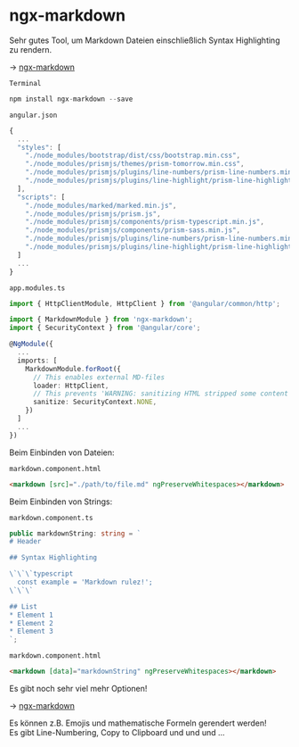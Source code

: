 # ngx-markdown

Sehr gutes Tool, um Markdown Dateien einschließlich Syntax Highlighting zu rendern.

&rarr; [ngx-markdown](https://www.npmjs.com/package/ngx-markdown)

`Terminal`

```js
npm install ngx-markdown --save
```

`angular.json`

```js
{
  ...
  "styles": [
    "./node_modules/bootstrap/dist/css/bootstrap.min.css",
    "./node_modules/prismjs/themes/prism-tomorrow.min.css",
    "./node_modules/prismjs/plugins/line-numbers/prism-line-numbers.min.css",
    "./node_modules/prismjs/plugins/line-highlight/prism-line-highlight.css",
  ],
  "scripts": [
    "./node_modules/marked/marked.min.js",
    "./node_modules/prismjs/prism.js",
    "./node_modules/prismjs/components/prism-typescript.min.js",
    "./node_modules/prismjs/components/prism-sass.min.js",
    "./node_modules/prismjs/plugins/line-numbers/prism-line-numbers.min.js",
    "./node_modules/prismjs/plugins/line-highlight/prism-line-highlight.min.js"
  ]
  ...
}
```

`app.modules.ts`

```typescript
import { HttpClientModule, HttpClient } from '@angular/common/http';

import { MarkdownModule } from 'ngx-markdown';
import { SecurityContext } from '@angular/core';

@NgModule({
  ...
  imports: [
    MarkdownModule.forRoot({
      // This enables external MD-files
      loader: HttpClient,
      // This prevents 'WARNING: sanitizing HTML stripped some content' messages
      sanitize: SecurityContext.NONE,
    })
  ]
  ...
})
```

Beim Einbinden von Dateien:

`markdown.component.html`

```html
<markdown [src]="./path/to/file.md" ngPreserveWhitespaces></markdown>
```

Beim Einbinden von Strings:

`markdown.component.ts`

```typescript
public markdownString: string = `
# Header

## Syntax Highlighting

\`\`\`typescript
  const example = 'Markdown rulez!';
\`\`\`

## List
* Element 1
* Element 2
* Element 3
`;
```

`markdown.component.html`

```html
<markdown [data]="markdownString" ngPreserveWhitespaces></markdown>
```

Es gibt noch sehr viel mehr Optionen!

&rarr; [ngx-markdown](https://www.npmjs.com/package/ngx-markdown)

Es können z.B. Emojis und mathematische Formeln gerendert werden!  
Es gibt Line-Numbering, Copy to Clipboard und und und ...
